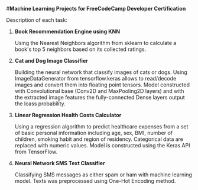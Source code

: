 #__Machine Learning Projects for FreeCodeCamp Developer Certification__

Description of each task:
1. __Book Recommendation Engine using KNN__
     
     Using the Nearest Neighbors algorithm from sklearn to calculate a book's top 5 neighbors based on its collected ratings.
   
2. __Cat and Dog Image Classifier__

     Building the neural network that classify images of cats or dogs. Using ImageDataGenerator from tensorflow.keras allows to read/decode images and convert them into floating point tensors. Model constructed with Convolutional base (Conv2D and MaxPooling2D layers) and with the extracted image features the fully-connected Dense layers output the lcass probability. 
   
3. __Linear Regression Health Costs Calculator__
   
   Using a regression algorithm to predict healthcare expenses from a set of basic personal information including age, sex, BMI, number of children, smoking habit and region of residency. Categorical data are replaced with numeric values. Model is constructed using the Keras API from TensorFlow.  

4. __Neural Network SMS Text Classifier__

   Classifying SMS messages as either spam or ham with machine learning model. Texts was preprocessed using One-Hot Encoding method.
